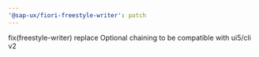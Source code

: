 ```yaml
---
'@sap-ux/fiori-freestyle-writer': patch
---
```


fix(freestyle-writer) replace Optional chaining to be compatible with ui5/cli v2
